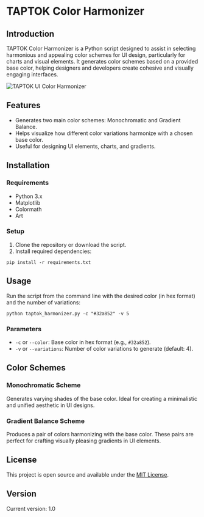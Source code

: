 # TAPTOK Color Harmonizer

## Introduction
TAPTOK Color Harmonizer is a Python script designed to assist in selecting harmonious and appealing color schemes for UI design, particularly for charts and visual elements. It generates color schemes based on a provided base color, helping designers and developers create cohesive and visually engaging interfaces.

![TAPTOK UI Color Harmonizer]([https://github.com/j-taptok/taptok-ui-color-harmonizer/blob/main/Screenshot5.png])


## Features
- Generates two main color schemes: Monochromatic and Gradient Balance.
- Helps visualize how different color variations harmonize with a chosen base color.
- Useful for designing UI elements, charts, and gradients.

## Installation

### Requirements
- Python 3.x
- Matplotlib
- Colormath
- Art

### Setup
1. Clone the repository or download the script.
2. Install required dependencies:

`pip install -r requirements.txt`

## Usage

Run the script from the command line with the desired color (in hex format) and the number of variations:

`python taptok_harmonizer.py -c "#32a852" -v 5`

### Parameters
- `-c` or `--color`: Base color in hex format (e.g., `#32a852`).
- `-v` or `--variations`: Number of color variations to generate (default: 4).

## Color Schemes

### Monochromatic Scheme
Generates varying shades of the base color. Ideal for creating a minimalistic and unified aesthetic in UI designs.

### Gradient Balance Scheme
Produces a pair of colors harmonizing with the base color. These pairs are perfect for crafting visually pleasing gradients in UI elements.

## License
This project is open source and available under the [MIT License](LICENSE).

## Version
Current version: 1.0
